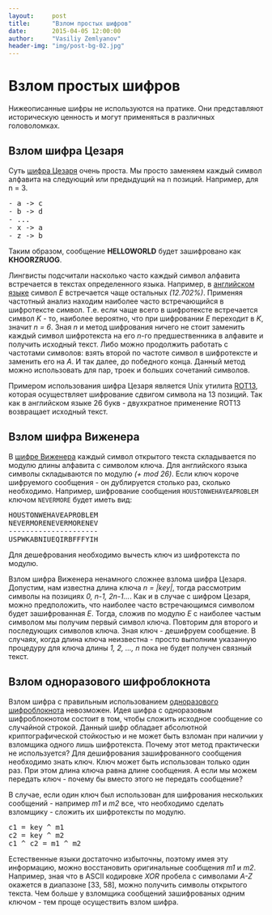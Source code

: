 ```yaml
---
layout:     post
title:      "Взлом простых шифров"
date:       2015-04-05 12:00:00
author:     "Vasiliy Zemlyanov"
header-img: "img/post-bg-02.jpg"
---
```


# Взлом простых шифров

Нижеописанные шифры не используются на пратике. Они представляют историческую ценность и могут применяться в различных головоломках.

## Взлом шифра Цезаря

Суть [шифра Цезаря](https://ru.wikipedia.org/wiki/Шифр_Цезаря "Шифр Цезаря") очень проста. Мы просто заменяем каждый символ алфавита на следующий или предыдущий на n позиций. Например, для n = 3.

<pre>
- a -> c  
- b -> d  
- ...  
- x -> a  
- z -> b  
</pre>

Таким образом, сообщение **HELLOWORLD** будет зашифровано как **KHOORZRUOG**.

Лингвисты подсчитали насколько часто каждый символ алфавита встречается в текстах определенного языка. Например, в [английском языке](http://en.wikipedia.org/wiki/Letter_frequency "Letter frequency") символ *E* встречается чаще остальных *(12.702%)*. Применяя частотный анализ находим наиболее часто встречающийся в шифротексте символ. Т.е. если чаще всего в шифротексте встречается символ *K* - то, наиболее вероятно, что при шифровании *E* переходит в *K*, значит *n = 6*.
Зная *n* и метод шифрования ничего не стоит заменить каждый символ шифротекста на его *n*-го предшественника в алфавите и получить исходный текст.
Либо можно продолжить работать с частотами символов: взять второй по частоте символ в шифротексте и заменить его на *A*. И так далее, до победного конца.
Данный метод можно использовать для пар, троек и больших сочетаний символов.

Примером использования шифра Цезаря является Unix утилита [ROT13](https://ru.wikipedia.org/wiki/ROT13 "ROT13"), которая осуществляет шифрование сдвигом символа на 13 позиций. Так как в английском языке 26 букв - двухкратное применение ROT13 возвращает исходный текст.

## Взлом шифра Виженера

В [шифре Виженера](https://ru.wikipedia.org/wiki/Шифр_Виженера "Шифр Виженера") каждый символ открытого текста складывается по модулю длины алфавита с символом ключа. Для английского языка символы складываются по модулю *(+ mod 26)*. Если ключ короче шифруемого сообщения - он дублируется столько раз, сколько необходимо. Например, шифрование сообщения `HOUSTONWEHAVEAPROBLEM` ключом `NEVERMORE` будет иметь вид:

<pre>
HOUSTONWEHAVEAPROBLEM
NEVERMORENEVERMORENEV
---------------------
USPWKABNIUEQIRBFFFYIH
</pre>

Для дешефрования необходимо вычесть ключ из шифротекста по модулю.

Взлом шифра Виженера ненамного сложнее взлома шифра Цезаря.
Допустим, нам известна длина ключа *n = |key|*, тогда рассмотрим символы на позициях *0, n-1, 2n-1...*. Как и в случае с шифром Цезаря, можно предположить, что наиболее часто встречающимся символом будет зашифрованная *E*. Тогда, сложив по модулю *E* с наиболее частым символом мы получим первый символ ключа. Повторим для второго и последующих символов ключа. Зная ключ - дешифруем сообщение.
В случаях, когда длина ключа неизвестна - просто выполним указанную процедуру для ключа длины *1, 2, ..., n* пока не будет получен связный текст.

## Взлом одноразового шифроблокнота

Взлом шифра с правильным использованием [одноразового шифроблокнота](https://ru.wikipedia.org/wiki/Шифр_Вернама "Одноразовый шифроблокнот") невозможен. Идея шифра с одноразовым шифроблокнотом состоит в том, чтобы сложить исходное сообщение со случайной строкой. Данный шифр обладает абсолютной криптографической стойкостью и не может быть взломан при наличии у взломщика одного лишь шифротекста.
Почему этот метод практически не используется?
Для дешифрования зашифрованного сообщения необходимо знать ключ. Ключ может быть использован только один раз. При этом длина ключа равна длине сообщения.
А если мы можем передать ключ - почему бы вместо этого не передать сообщение?

В случае, если один ключ был использован для шифрования нескольких сообщений - например *m1* и *m2* все, что необходимо сделать взломщику - сложить их шифротексты по модулю.

<pre>
c1 = key ^ m1
c2 = key ^ m2
c1 ^ c2 = m1 ^ m2
</pre>

Естественные языки достаточно избыточны, поэтому имея эту информацию, можно восстановить оригинальные сообщения *m1* и *m2*. Например, зная что в ASCII кодировке *XOR* пробела с символами *A-Z* окажется в диапазоне [33, 58], можно получить символы открытого текста. Чем больше у взломщика сообщений зашифрованых одним ключом - тем проще осуществить взлом шифра.

